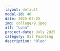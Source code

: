 ```yaml
---
layout: default
modal-id: 40
date: 2025-07-25
img: collage/9.jpeg
alt: "Luna"
project-date: July 2025
category: Oil Painting
description: "Oleo"
---
```

